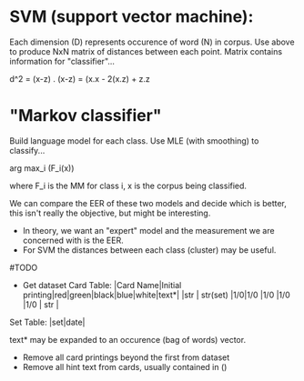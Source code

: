 # SVM (support vector machine):

Each dimension (D) represents occurence of word (N) in corpus.
Use above to produce NxN matrix of distances between each point.
Matrix contains information for "classifier"...

d^2 = (x-z) . (x-z)
    = (x.x - 2(x.z) + z.z 

# "Markov classifier"
Build language model for each class.
Use MLE (with smoothing) to classify...

arg max\_i (F\_i(x))

where F\_i is the MM for class i, x is the corpus being classified.

We can compare the EER of these two models and decide which is better, this isn't really the objective, but
might be interesting.

- In theory, we want an "expert" model and the measurement we are concerned with is the EER.
- For SVM the distances between each class (cluster) may be useful.


#TODO
- Get dataset
Card Table:
|Card Name|Initial printing|red|green|black|blue|white|text*|
|str      | str(set)       |1/0|1/0  |1/0  |1/0 |1/0  | str |

Set Table:
|set|date|

text* may be expanded to an occurence (bag of words) vector.

- Remove all card printings beyond the first from dataset
- Remove all hint text from cards, usually contained in ()





